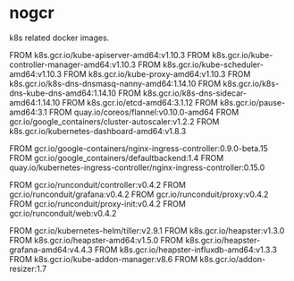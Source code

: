 # nogcr

k8s related docker images.

FROM k8s.gcr.io/kube-apiserver-amd64:v1.10.3
FROM k8s.gcr.io/kube-controller-manager-amd64:v1.10.3
FROM k8s.gcr.io/kube-scheduler-amd64:v1.10.3
FROM k8s.gcr.io/kube-proxy-amd64:v1.10.3
FROM k8s.gcr.io/k8s-dns-dnsmasq-nanny-amd64:1.14.10
FROM k8s.gcr.io/k8s-dns-kube-dns-amd64:1.14.10
FROM k8s.gcr.io/k8s-dns-sidecar-amd64:1.14.10
FROM k8s.gcr.io/etcd-amd64:3.1.12
FROM k8s.gcr.io/pause-amd64:3.1
FROM quay.io/coreos/flannel:v0.10.0-amd64
FROM gcr.io/google_containers/cluster-autoscaler:v1.2.2
FROM k8s.gcr.io/kubernetes-dashboard-amd64:v1.8.3

FROM gcr.io/google-containers/nginx-ingress-controller:0.9.0-beta.15
FROM gcr.io/google_containers/defaultbackend:1.4
FROM quay.io/kubernetes-ingress-controller/nginx-ingress-controller:0.15.0

FROM gcr.io/runconduit/controller:v0.4.2
FROM gcr.io/runconduit/grafana:v0.4.2
FROM gcr.io/runconduit/proxy:v0.4.2
FROM gcr.io/runconduit/proxy-init:v0.4.2
FROM gcr.io/runconduit/web:v0.4.2

FROM gcr.io/kubernetes-helm/tiller:v2.9.1
FROM k8s.gcr.io/heapster:v1.3.0
FROM k8s.gcr.io/heapster-amd64:v1.5.0
FROM k8s.gcr.io/heapster-grafana-amd64:v4.4.3
FROM k8s.gcr.io/heapster-influxdb-amd64:v1.3.3
FROM k8s.gcr.io/kube-addon-manager:v8.6
FROM k8s.gcr.io/addon-resizer:1.7
